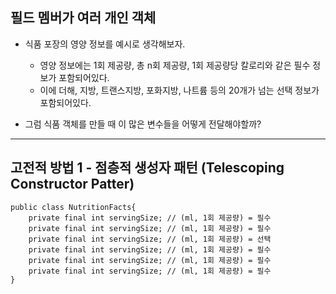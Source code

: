 ## 필드 멤버가 여러 개인 객체
- 식품 포장의 영양 정보를 예시로 생각해보자.


  - 영양 정보에는 1회 제공량, 총 n회 제공량, 1회 제공량당 칼로리와 같은 필수 정보가 포함되어있다.
  - 이에 더해, 지방, 트랜스지방, 포화지방, 나트륨 등의 20개가 넘는 선택 정보가 포함되어있다.
- 그럼 식품 객체를 만들 때 이 많은 변수들을 어떻게 전달해야할까?
---
## 고전적 방법 1 - 점층적 생성자 패턴 (Telescoping Constructor Patter)
```
public class NutritionFacts{
    private final int servingSize; // (ml, 1회 제공량) = 필수
    private final int servingSize; // (ml, 1회 제공량) = 필수
    private final int servingSize; // (ml, 1회 제공량) = 선택
    private final int servingSize; // (ml, 1회 제공량) = 필수
    private final int servingSize; // (ml, 1회 제공량) = 필수
    private final int servingSize; // (ml, 1회 제공량) = 필수
}
```
